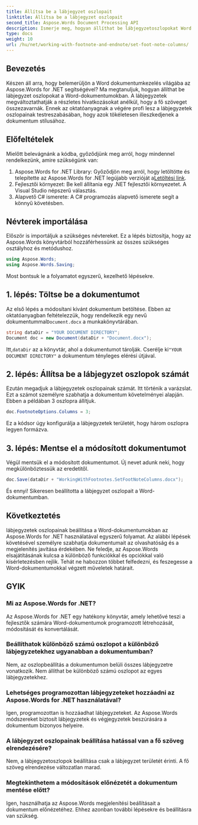 ```yaml
---
title: Állítsa be a lábjegyzet oszlopait
linktitle: Állítsa be a lábjegyzet oszlopait
second_title: Aspose.Words Document Processing API
description: Ismerje meg, hogyan állíthat be lábjegyzetoszlopokat Word dokumentumokban az Aspose.Words for .NET használatával. Egyszerűen testreszabhatja lábjegyzetének elrendezését lépésről lépésre szóló útmutatónkkal.
type: docs
weight: 10
url: /hu/net/working-with-footnote-and-endnote/set-foot-note-columns/
---
```

## Bevezetés

Készen áll arra, hogy belemerüljön a Word dokumentumkezelés világába az Aspose.Words for .NET segítségével? Ma megtanuljuk, hogyan állíthat be lábjegyzet oszlopokat a Word-dokumentumokban. A lábjegyzetek megváltoztathatják a részletes hivatkozásokat anélkül, hogy a fő szöveget összezavarnák. Ennek az oktatóanyagnak a végére profi lesz a lábjegyzetek oszlopainak testreszabásában, hogy azok tökéletesen illeszkedjenek a dokumentum stílusához.

## Előfeltételek

Mielőtt belevágnánk a kódba, győződjünk meg arról, hogy mindennel rendelkezünk, amire szükségünk van:

1.  Aspose.Words for .NET Library: Győződjön meg arról, hogy letöltötte és telepítette az Aspose.Words for .NET legújabb verzióját a[Letöltési link](https://releases.aspose.com/words/net/).
2. Fejlesztői környezet: Be kell állítania egy .NET fejlesztői környezetet. A Visual Studio népszerű választás.
3. Alapvető C# ismerete: A C# programozás alapvető ismerete segít a könnyű követésben.

## Névterek importálása

Először is importáljuk a szükséges névtereket. Ez a lépés biztosítja, hogy az Aspose.Words könyvtárból hozzáférhessünk az összes szükséges osztályhoz és metódushoz.

```csharp
using Aspose.Words;
using Aspose.Words.Saving;
```

Most bontsuk le a folyamatot egyszerű, kezelhető lépésekre.

## 1. lépés: Töltse be a dokumentumot

Az első lépés a módosítani kívánt dokumentum betöltése. Ebben az oktatóanyagban feltételezzük, hogy rendelkezik egy nevű dokumentummal`Document.docx` a munkakönyvtárában.

```csharp
string dataDir = "YOUR DOCUMENT DIRECTORY"; 
Document doc = new Document(dataDir + "Document.docx");
```

 Itt,`dataDir` az a könyvtár, ahol a dokumentumot tárolják. Cserélje ki`"YOUR DOCUMENT DIRECTORY"` a dokumentum tényleges elérési útjával.

## 2. lépés: Állítsa be a lábjegyzet oszlopok számát

Ezután megadjuk a lábjegyzetek oszlopainak számát. Itt történik a varázslat. Ezt a számot személyre szabhatja a dokumentum követelményei alapján. Ebben a példában 3 oszlopra állítjuk.

```csharp
doc.FootnoteOptions.Columns = 3;
```

Ez a kódsor úgy konfigurálja a lábjegyzetek területét, hogy három oszlopra legyen formázva.

## 3. lépés: Mentse el a módosított dokumentumot

Végül mentsük el a módosított dokumentumot. Új nevet adunk neki, hogy megkülönböztessük az eredetitől.

```csharp
doc.Save(dataDir + "WorkingWithFootnotes.SetFootNoteColumns.docx");
```

És ennyi! Sikeresen beállította a lábjegyzet oszlopait a Word-dokumentumban.

## Következtetés

lábjegyzetek oszlopainak beállítása a Word-dokumentumokban az Aspose.Words for .NET használatával egyszerű folyamat. Az alábbi lépések követésével személyre szabhatja dokumentumait az olvashatóság és a megjelenítés javítása érdekében. Ne feledje, az Aspose.Words elsajátításának kulcsa a különböző funkciókkal és opciókkal való kísérletezésben rejlik. Tehát ne habozzon többet felfedezni, és feszegesse a Word-dokumentumokkal végzett műveletek határait.

## GYIK

### Mi az Aspose.Words for .NET?  
Az Aspose.Words for .NET egy hatékony könyvtár, amely lehetővé teszi a fejlesztők számára Word-dokumentumok programozott létrehozását, módosítását és konvertálását.

### Beállíthatok különböző számú oszlopot a különböző lábjegyzetekhez ugyanabban a dokumentumban?  
Nem, az oszlopbeállítás a dokumentumon belüli összes lábjegyzetre vonatkozik. Nem állíthat be különböző számú oszlopot az egyes lábjegyzetekhez.

### Lehetséges programozottan lábjegyzeteket hozzáadni az Aspose.Words for .NET használatával?  
Igen, programozottan is hozzáadhat lábjegyzeteket. Az Aspose.Words módszereket biztosít lábjegyzetek és végjegyzetek beszúrására a dokumentum bizonyos helyeire.

### A lábjegyzet oszlopainak beállítása hatással van a fő szöveg elrendezésére?  
Nem, a lábjegyzetoszlopok beállítása csak a lábjegyzet területét érinti. A fő szöveg elrendezése változatlan marad.

### Megtekinthetem a módosítások előnézetét a dokumentum mentése előtt?  
Igen, használhatja az Aspose.Words megjelenítési beállításait a dokumentum előnézetéhez. Ehhez azonban további lépésekre és beállításra van szükség.